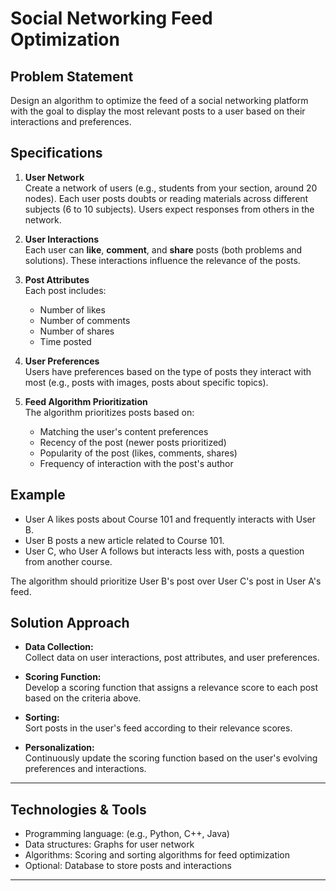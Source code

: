 # Social Networking Feed Optimization

## Problem Statement
Design an algorithm to optimize the feed of a social networking platform with the goal to display the most relevant posts to a user based on their interactions and preferences.

## Specifications

1. **User Network**  
   Create a network of users (e.g., students from your section, around 20 nodes). Each user posts doubts or reading materials across different subjects (6 to 10 subjects). Users expect responses from others in the network.

2. **User Interactions**  
   Each user can **like**, **comment**, and **share** posts (both problems and solutions). These interactions influence the relevance of the posts.

3. **Post Attributes**  
   Each post includes:
   - Number of likes
   - Number of comments
   - Number of shares
   - Time posted

4. **User Preferences**  
   Users have preferences based on the type of posts they interact with most (e.g., posts with images, posts about specific topics).

5. **Feed Algorithm Prioritization**  
   The algorithm prioritizes posts based on:  
   - Matching the user's content preferences  
   - Recency of the post (newer posts prioritized)  
   - Popularity of the post (likes, comments, shares)  
   - Frequency of interaction with the post's author  

## Example

- User A likes posts about Course 101 and frequently interacts with User B.  
- User B posts a new article related to Course 101.  
- User C, who User A follows but interacts less with, posts a question from another course.  

The algorithm should prioritize User B's post over User C's post in User A's feed.

## Solution Approach

- **Data Collection:**  
  Collect data on user interactions, post attributes, and user preferences.

- **Scoring Function:**  
  Develop a scoring function that assigns a relevance score to each post based on the criteria above.

- **Sorting:**  
  Sort posts in the user's feed according to their relevance scores.

- **Personalization:**  
  Continuously update the scoring function based on the user's evolving preferences and interactions.

---

## Technologies & Tools

- Programming language: (e.g., Python, C++, Java)
- Data structures: Graphs for user network
- Algorithms: Scoring and sorting algorithms for feed optimization
- Optional: Database to store posts and interactions

---

